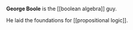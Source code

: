 **George Boole** is the [[boolean algebra]] guy.

He laid the foundations for [[propositional logic]].